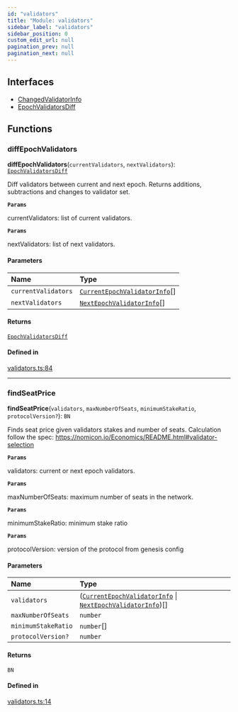 ```yaml
---
id: "validators"
title: "Module: validators"
sidebar_label: "validators"
sidebar_position: 0
custom_edit_url: null
pagination_prev: null
pagination_next: null
---
```


## Interfaces

- [ChangedValidatorInfo](../interfaces/validators.ChangedValidatorInfo.md)
- [EpochValidatorsDiff](../interfaces/validators.EpochValidatorsDiff.md)

## Functions

### diffEpochValidators

**diffEpochValidators**(`currentValidators`, `nextValidators`): [`EpochValidatorsDiff`](../interfaces/validators.EpochValidatorsDiff.md)

Diff validators between current and next epoch.
Returns additions, subtractions and changes to validator set.

**`Params`**

currentValidators: list of current validators.

**`Params`**

nextValidators: list of next validators.

#### Parameters

| Name | Type |
| :------ | :------ |
| `currentValidators` | [`CurrentEpochValidatorInfo`](../interfaces/providers_provider.CurrentEpochValidatorInfo.md)[] |
| `nextValidators` | [`NextEpochValidatorInfo`](../interfaces/providers_provider.NextEpochValidatorInfo.md)[] |

#### Returns

[`EpochValidatorsDiff`](../interfaces/validators.EpochValidatorsDiff.md)

#### Defined in

[validators.ts:84](https://github.com/maxhr/near--near-api-js/blob/57fed346/packages/near-api-js/src/validators.ts#L84)

___

### findSeatPrice

**findSeatPrice**(`validators`, `maxNumberOfSeats`, `minimumStakeRatio`, `protocolVersion?`): `BN`

Finds seat price given validators stakes and number of seats.
 Calculation follow the spec: https://nomicon.io/Economics/README.html#validator-selection

**`Params`**

validators: current or next epoch validators.

**`Params`**

maxNumberOfSeats: maximum number of seats in the network.

**`Params`**

minimumStakeRatio: minimum stake ratio

**`Params`**

protocolVersion: version of the protocol from genesis config

#### Parameters

| Name | Type |
| :------ | :------ |
| `validators` | ([`CurrentEpochValidatorInfo`](../interfaces/providers_provider.CurrentEpochValidatorInfo.md) \| [`NextEpochValidatorInfo`](../interfaces/providers_provider.NextEpochValidatorInfo.md))[] |
| `maxNumberOfSeats` | `number` |
| `minimumStakeRatio` | `number`[] |
| `protocolVersion?` | `number` |

#### Returns

`BN`

#### Defined in

[validators.ts:14](https://github.com/maxhr/near--near-api-js/blob/57fed346/packages/near-api-js/src/validators.ts#L14)
